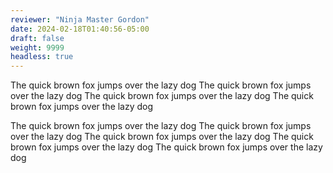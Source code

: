 ```yaml
---
reviewer: "Ninja Master Gordon"
date: 2024-02-18T01:40:56-05:00
draft: false
weight: 9999
headless: true
---
```


The quick brown fox jumps over the lazy dog The quick brown fox jumps over the lazy dog The quick brown fox jumps over the lazy dog The quick brown fox jumps over the lazy dog 

The quick brown fox jumps over the lazy dog The quick brown fox jumps over the lazy dog The quick brown fox jumps over the lazy dog The quick brown fox jumps over the lazy dog The quick brown fox jumps over the lazy dog 